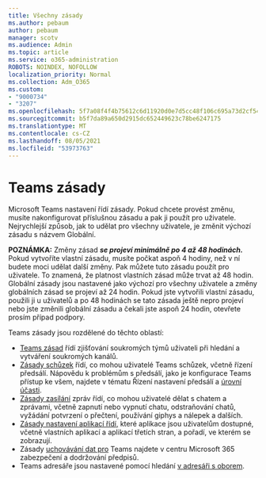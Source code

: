 ```yaml
---
title: Všechny zásady
ms.author: pebaum
author: pebaum
manager: scotv
ms.audience: Admin
ms.topic: article
ms.service: o365-administration
ROBOTS: NOINDEX, NOFOLLOW
localization_priority: Normal
ms.collection: Adm_O365
ms.custom:
- "9000734"
- "3207"
ms.openlocfilehash: 5f7a08f4f4b75612c6d11920d0e7d5cc48f106c695a73d2cf5461af8fa881634
ms.sourcegitcommit: b5f7da89a650d2915dc652449623c78be6247175
ms.translationtype: MT
ms.contentlocale: cs-CZ
ms.lasthandoff: 08/05/2021
ms.locfileid: "53973763"
---
```

# <a name="teams-policies"></a>Teams zásady

Microsoft Teams nastavení řídí zásady. Pokud chcete provést změnu, musíte nakonfigurovat příslušnou zásadu a pak ji použít pro uživatele. Nejrychlejší způsob, jak to udělat pro všechny uživatele, je změnit výchozí zásadu s názvem Globální. 

**POZNÁMKA:** Změny zásad **_se projeví minimálně po 4 až 48 hodinách._** Pokud vytvoříte vlastní zásadu, musíte počkat aspoň 4 hodiny, než v ní budete moci udělat další změny. Pak můžete tuto zásadu použít pro uživatele. To znamená, že platnost vlastních zásad může trvat až 48 hodin. Globální zásady jsou nastavené jako výchozí pro všechny uživatele a změny globálních zásad se projeví až 24 hodin. Pokud jste vytvořili vlastní zásadu, použili ji u uživatelů a po 48 hodinách se tato zásada ještě nepro projeví nebo jste změnili globální zásadu a čekali jste aspoň 24 hodin, otevřete prosím případ podpory.

Teams zásady jsou rozdělené do těchto oblastí:

- [Teams zásad](https://docs.microsoft.com/MicrosoftTeams/teams-policies) řídí zjišťování soukromých týmů uživateli při hledání a vytváření soukromých kanálů.  
- [Zásady schůzek](https://docs.microsoft.com/microsoftteams/meeting-policies-in-teams) řídí, co mohou uživatelé Teams schůzek, včetně řízení předsálí. Nápovědu k problémům s předsálí, jako je konfigurace Teams přístup ke všem, najdete v tématu Řízení nastavení předsálí a [úrovní účasti](https://docs.microsoft.com/alchemyinsights/bypass-lobby).
- [Zásady zasílání](https://docs.microsoft.com/microsoftteams/messaging-policies-in-teams) zpráv řídí, co mohou uživatelé dělat s chatem a zprávami, včetně zapnutí nebo vypnutí chatu, odstraňování chatů, vyžádání potvrzení o přečtení, používání giphys a nálepek a dalších.
- [Zásady nastavení aplikací řídí,](https://docs.microsoft.com/MicrosoftTeams/teams-app-setup-policies) které aplikace jsou uživatelům dostupné, včetně vlastních aplikací a aplikací třetích stran, a pořadí, ve kterém se zobrazují.  
- Zásady [uchovávání dat pro](https://docs.microsoft.com/microsoftteams/retention-policies) Teams najdete v centru Microsoft 365 zabezpečení a dodržování předpisů.
- Teams adresáře jsou nastavené pomocí hledání [v adresáři s oborem](https://docs.microsoft.com/MicrosoftTeams/teams-scoped-directory-search).